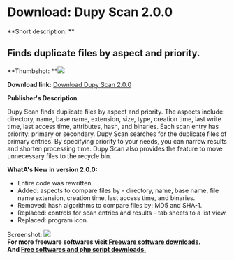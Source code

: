 # Download: Dupy Scan 2.0.0

**Short description: **

## Finds duplicate files by aspect and priority.

  
**Thumbshot: **![](http://www.freewarefiles.com/screenshot/dupyscan2_md.jpg)   
  
**Download link:** [Download Dupy Scan 2.0.0](http://freesoftwares.boysofts.com/Dupy-Scan_program_58634.html)  
  

**Publisher's Description**  
  

Dupy Scan finds duplicate files by aspect and priority. The aspects include:
directory, name, base name, extension, size, type, creation time, last write
time, last access time, attributes, hash, and binaries. Each scan entry has
priority: primary or secondary. Dupy Scan searches for the duplicate files of
primary entries. By specifying priority to your needs, you can narrow results
and shorten processing time. Dupy Scan also provides the feature to move
unnecessary files to the recycle bin.

**WhatA's New in version 2.0.0:**

  * Entire code was rewritten.
  * Added: aspects to compare files by - directory, name, base name, file name extension, creation time, last access time, and binaries.
  * Removed: hash algorithms to compare files by: MD5 and SHA-1.
  * Replaced: controls for scan entries and results - tab sheets to a list view.
  * Replaced: program icon.

  
  
Screenshot: ![](http://www.freewarefiles.com/screenshot/dupyscan2.jpg)  
**For more freeware softwares visit [Freeware software downloads.](http://freesoftwares.boysofts.com/)**   
**And [Free softwares and php script downloads.](http://www.boysofts.com/)**

